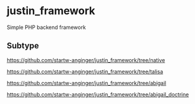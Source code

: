 # justin_framework

Simple PHP backend framework

## Subtype

https://github.com/startw-anginger/justin_framework/tree/native


https://github.com/startw-anginger/justin_framework/tree/talisa


https://github.com/startw-anginger/justin_framework/tree/abigail


https://github.com/startw-anginger/justin_framework/tree/abigail_doctrine

